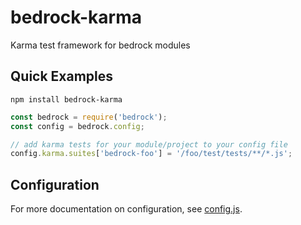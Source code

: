 # bedrock-karma
Karma test framework for bedrock modules

## Quick Examples

```
npm install bedrock-karma
```

```js
const bedrock = require('bedrock');
const config = bedrock.config;

// add karma tests for your module/project to your config file
config.karma.suites['bedrock-foo'] = '/foo/test/tests/**/*.js';
```


## Configuration

For more documentation on configuration, see [config.js](./lib/config.js).


[bedrock]: https://github.com/digitalbazaar/bedrock
[karma]: https://github.com/karma-runner/karma
